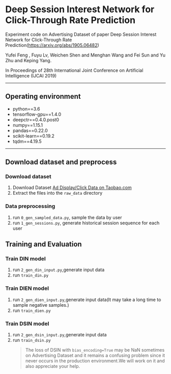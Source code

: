 # Deep Session Interest Network for Click-Through Rate Prediction

Experiment code on Advertising Dataset of paper Deep Session Interest Network for Click-Through Rate Prediction(https://arxiv.org/abs/1905.06482)  

Yufei Feng , Fuyu Lv, Weichen Shen and Menghan Wang and Fei Sun and Yu Zhu and Keping Yang.  

In Proceedings of 28th International Joint Conference on Artificial Intelligence (IJCAI 2019)

----------------
## Operating environment
- python==3.6
- tensorflow-gpu==1.4.0
- deepctr==0.4.0.post0
- numpy==1.15.1
- pandas==0.22.0
- scikit-learn==0.19.2
- tqdm==4.19.5

--------------------------
## Download dataset and preprocess
### Download dataset

1. Download Dataset [Ad Display/Click Data on Taobao.com](https://tianchi.aliyun.com/dataset/dataDetail?dataId=56)
2. Extract the files into the ``raw_data`` directory
   
### Data preprocessing

1. run  `0_gen_sampled_data.py`,
sample the data by user
2. run `1_gen_sessions.py`,
generate historical session sequence for each user

## Training and Evaluation

### Train DIN model
1. run `2_gen_din_input.py`,generate input data
2. run `train_din.py`

### Train DIEN model
1. run `2_gen_dien_input.py`,generate input data(It may take a long time to sample negative samples.)
2. run `train_dien.py`

### Train DSIN model
1. run `2_gen_dsin_input.py`,generate input data
2. run `train_dsin.py`
   > The loss of DSIN with `bias_encoding=True` may be NaN sometimes on Advertising Dataset and it remains a confusing problem since it never occurs in the production environment.We will work on it and also appreciate your help.